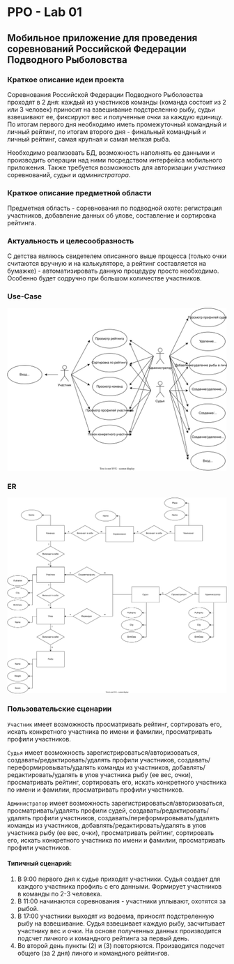 # PPO - Lab 01

## Мобильное приложение для проведения соревнований Российской Федерации Подводного Рыболовства

### Краткое описание идеи проекта  
Соревнования Российской Федерации Подводного Рыболовства проходят в 2 дня: каждый из участников команды (команда состоит из 2 или 3 человек) приносит на взвешивание подстреленню рыбу, судьи взвешивают ее, фиксируют вес и полученные очки за каждую единицу. По итогам первого дня необходимо иметь промежуточный командный и личный рейтинг, по итогам второго дня - финальный командный и личный рейтинг, самая крупная и самая мелкая рыба.

Необходимо реализовать БД, возможность наполнять ее данными и производить операции над ними посредством интерфейса мобильного приложения. Также требуется возможность для авторизации _участника_ соревнований, _судьи_ и _администратора_.  

### Краткое описание предметной области  
Предметная область - соревнования по подводной охоте: регистрация участников, добавление данных об улове, составление и сортировка рейтинга. 

### Актуальность и целесообразность  
С детства являюсь свидетелем описанного выше процесса (только очки считаются вручную и на калькуляторе, а рейтинг составляется на бумажке) - автоматизировать данную процедуру просто необходимо. Особенно будет содручно при большом количестве участников.

### Use-Case  

![UC](./lab01/UseCase.svg)

### ER 

![ER](./lab01/ER.svg)


### Пользовательские сценарии  

`Участник` имеет возможность просматривать рейтинг, сортировать его, искать конкретного участника по имени и фамилии, просматривать профили участников.  

`Судья` имеет возможность зарегистрироваться/авторизоваться, создавать/редактировать/удалять профили участников, создавать/переформировывать/удалять команды из участников, добавлять/редактировать/удалять в улов участника рыбу (ее вес, очки), просматривать рейтинг, сортировать его, искать конкретного участника по имени и фамилии, просматривать профили участников.  

`Администратор` имеет возможность зарегистрироваться/авторизоваться, просматривать/удалять профили судей, создавать/редактировать/удалять профили участников, создавать/переформировывать/удалять команды из участников, добавлять/редактировать/удалять в улов участника рыбу (ее вес, очки), просматривать рейтинг, сортировать его, искать конкретного участника по имени и фамилии, просматривать профили участников.  

#### Типичный сценарий:  
1. В 9:00 первого дня к судье приходят участники. Судья создает для каждого участника профиль с его данными. Формирует участников в команды по 2-3 человека.  
2. В 11:00 начинаются соревнования - участники уплывают, охотятся за рыбой.  
3. В 17:00 участники выходят из водоема, приносят подстреленную рыбу на взвешивание. Судья взвешивает каждую рыбу, засчитывает участнику вес и очки. На основе полученных данных производится подсчет личного и командного рейтинга за первый день. 
4. Во второй день пункты (2) и (3) повторяются. Производится подсчет общего (за 2 дня) линого и командного рейтингов.

